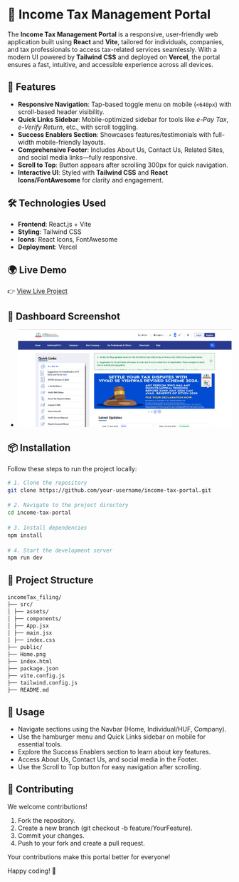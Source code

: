# 💼 Income Tax Management Portal

The **Income Tax Management Portal** is a responsive, user-friendly web application built using **React** and **Vite**, tailored for individuals, companies, and tax professionals to access tax-related services seamlessly. With a modern UI powered by **Tailwind CSS** and deployed on **Vercel**, the portal ensures a fast, intuitive, and accessible experience across all devices.

## 🚀 Features

- **Responsive Navigation**: Tap-based toggle menu on mobile (`<640px`) with scroll-based header visibility.
- **Quick Links Sidebar**: Mobile-optimized sidebar for tools like _e-Pay Tax_, _e-Verify Return_, etc., with scroll toggling.
- **Success Enablers Section**: Showcases features/testimonials with full-width mobile-friendly layouts.
- **Comprehensive Footer**: Includes About Us, Contact Us, Related Sites, and social media links—fully responsive.
- **Scroll to Top**: Button appears after scrolling 300px for quick navigation.
- **Interactive UI**: Styled with **Tailwind CSS** and **React Icons/FontAwesome** for clarity and engagement.

## 🛠 Technologies Used

- **Frontend**: React.js + Vite
- **Styling**: Tailwind CSS
- **Icons**: React Icons, FontAwesome
- **Deployment**: Vercel

## 🌍 Live Demo

👉 [View Live Project](https://income-tax-filing.vercel.app/)

## 📸 Dashboard Screenshot

- ![Dashboard Screenshot](Home.png)

## 📦 Installation

Follow these steps to run the project locally:

```bash
# 1. Clone the repository
git clone https://github.com/your-username/income-tax-portal.git

# 2. Navigate to the project directory
cd income-tax-portal

# 3. Install dependencies
npm install

# 4. Start the development server
npm run dev
```

## 📁 Project Structure

```
incomeTax_filing/
├── src/
│ ├── assets/
│ ├── components/
│ ├── App.jsx
│ ├── main.jsx
│ ├── index.css
├── public/
├── Home.png
├── index.html
├── package.json
├── vite.config.js
├── tailwind.config.js
├── README.md
```

## 🎯 Usage

- Navigate sections using the Navbar (Home, Individual/HUF, Company).
- Use the hamburger menu and Quick Links sidebar on mobile for essential tools.
- Explore the Success Enablers section to learn about key features.
- Access About Us, Contact Us, and social media in the Footer.
- Use the Scroll to Top button for easy navigation after scrolling.

## 🤝 Contributing

We welcome contributions!

1. Fork the repository.
2. Create a new branch (git checkout -b feature/YourFeature).
3. Commit your changes.
4. Push to your fork and create a pull request.

Your contributions make this portal better for everyone!

Happy coding! 🚀
